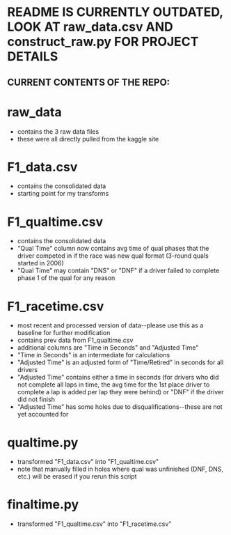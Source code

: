 # README IS CURRENTLY OUTDATED, LOOK AT raw_data.csv AND construct_raw.py FOR PROJECT DETAILS

## CURRENT CONTENTS OF THE REPO:

# raw_data
- contains the 3 raw data files
- these were all directly pulled from the kaggle site

# F1_data.csv
- contains the consolidated data
- starting point for my transforms

# F1_qualtime.csv
- contains the consolidated data
- "Qual Time" column now contains avg time of qual phases that the driver competed in if the race was new qual format (3-round quals started in 2006)
- "Qual Time" may contain "DNS" or "DNF" if a driver failed to complete phase 1 of the qual for any reason

# F1_racetime.csv
- most recent and processed version of data--please use this as a baseline for further modification
- contains prev data from F1_qualtime.csv
- additional columns are "Time in Seconds" and "Adjusted Time"
- "Time in Seconds" is an intermediate for calculations
- "Adjusted Time" is an adjusted form of "Time/Retired" in seconds for all drivers
- "Adjusted Time" contains either a time in seconds (for drivers who did not complete all laps in time, the avg time for the 1st place driver to complete a lap is added per lap they were behind) or "DNF" if the driver did not finish
- "Adjusted Time" has some holes due to disqualifications--these are not yet accounted for

# qualtime.py
- transformed "F1_data.csv" into "F1_qualtime.csv"
- note that manually filled in holes where qual was unfinished (DNF, DNS, etc.) will be erased if you rerun this script

# finaltime.py
- transformed "F1_qualtime.csv" into "F1_racetime.csv"
